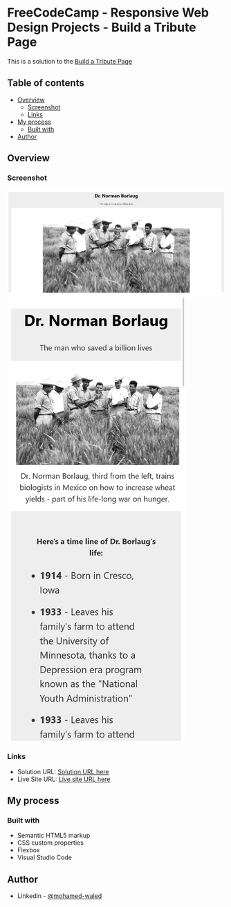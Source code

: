# FreeCodeCamp - Responsive Web Design Projects - Build a Tribute Page

This is a solution to the [Build a Tribute Page](https://www.freecodecamp.org/learn/responsive-web-design/responsive-web-design-projectsbuild-a-tribute-page) 

## Table of contents

- [Overview](#overview)
  - [Screenshot](#screenshot)
  - [Links](#links)
- [My process](#my-process)
  - [Built with](#built-with)
- [Author](#author)

## Overview

### Screenshot

![](https://raw.githubusercontent.com/Mohamed-Waled/Tribute-Page/main/Images/Screenshot%202022-03-10%20at%2015-53-32%20Tribute%20Page.png)
![](https://raw.githubusercontent.com/Mohamed-Waled/Tribute-Page/main/Images/Screenshot%202022-03-10%20at%2015-53-46%20Tribute%20Page.png)

### Links

- Solution URL: [Solution URL here](https://codepen.io/mohamed-waled-the-styleful/pen/WNOrqLY)
- Live Site URL: [Live site URL here](https://mohamed-waled.github.io/Tribute-Page/)

## My process

### Built with

- Semantic HTML5 markup
- CSS custom properties
- Flexbox
- Visual Studio Code

## Author

- Linkedin - [@mohamed-waled](https://www.linkedin.com/in/mohamed-waled-82a51a1bb/)